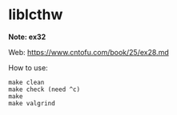 # liblcthw

**Note: ex32**

Web: https://www.cntofu.com/book/25/ex28.md

How to use: 

```
make clean
make check (need ^c)
make
make valgrind
```

